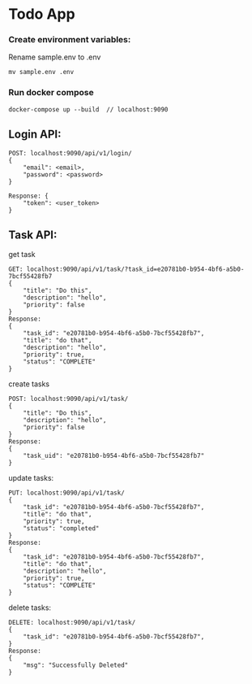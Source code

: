 # Todo App

### Create environment variables:

Rename sample.env to .env

```
mv sample.env .env
```

### Run docker compose

```
docker-compose up --build  // localhost:9090
```

## Login API:

```
POST: localhost:9090/api/v1/login/
{
    "email": <email>,
    "password": <password>
}

Response: {
    "token": <user_token>
}
```

## Task API:

get task

```
GET: localhost:9090/api/v1/task/?task_id=e20781b0-b954-4bf6-a5b0-7bcf55428fb7
{
    "title": "Do this",
    "description": "hello",
    "priority": false
}
Response: 
{
    "task_id": "e20781b0-b954-4bf6-a5b0-7bcf55428fb7",
    "title": "do that",
    "description": "hello",
    "priority": true,
    "status": "COMPLETE"
}
```

create tasks

```
POST: localhost:9090/api/v1/task/
{
    "title": "Do this",
    "description": "hello",
    "priority": false
}
Response: 
{
    "task_uid": "e20781b0-b954-4bf6-a5b0-7bcf55428fb7"
}
```

update tasks:

```
PUT: localhost:9090/api/v1/task/
{
    "task_id": "e20781b0-b954-4bf6-a5b0-7bcf55428fb7",
    "title": "do that",
    "priority": true,
    "status": "completed"
}
Response: 
{
    "task_id": "e20781b0-b954-4bf6-a5b0-7bcf55428fb7",
    "title": "do that",
    "description": "hello",
    "priority": true,
    "status": "COMPLETE"
}
```

delete tasks:

```
DELETE: localhost:9090/api/v1/task/
{
    "task_id": "e20781b0-b954-4bf6-a5b0-7bcf55428fb7",
}
Response: 
{
    "msg": "Successfully Deleted"
}
```

